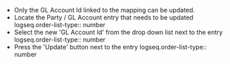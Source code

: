 - Only the GL Account Id linked to the mapping can be updated.
- Locate the Party / GL Account entry that needs to be updated
  logseq.order-list-type:: number
- Select the new 'GL Account Id' from the drop down list next to the entry
  logseq.order-list-type:: number
- Press the 'Update' button next to the entry
  logseq.order-list-type:: number